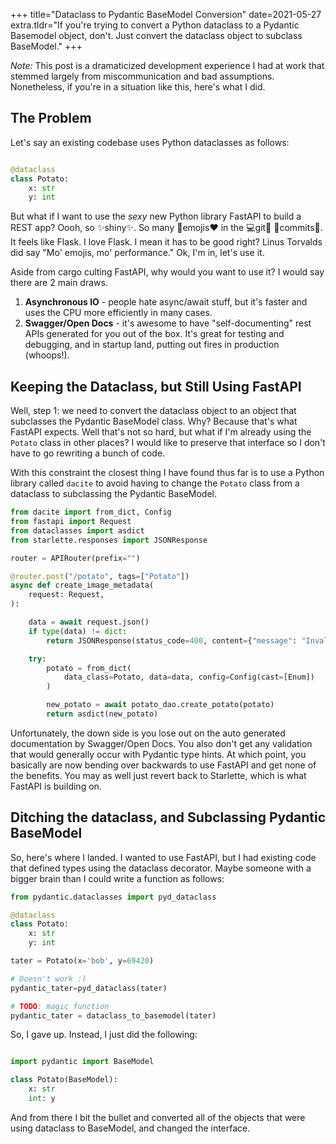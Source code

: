 +++
title="Dataclass to Pydantic BaseModel Conversion"
date=2021-05-27
extra.tldr="If you're trying to convert a Python dataclass to a Pydantic Basemodel object, don't. Just convert the dataclass object to subclass BaseModel."
+++

_Note:_ This post is a dramaticized development experience I had at work that stemmed largely from miscommunication and bad assumptions. Nonetheless, if you're in a situation like this, here's what I did.

## The Problem

Let's say an existing codebase uses Python dataclasses as follows:

```py

@dataclass
class Potato:
    x: str
    y: int

```

But what if I want to use the _sexy_ new Python library FastAPI to build a REST app? Oooh, so ✨shiny✨. So many 💯emojis❤️ in the 💻git👾 📀commits💾. It feels like Flask. I love Flask. I mean it has to be good right? Linus Torvalds did say "Mo' emojis, mo' performance." Ok, I'm in, let's use it.

Aside from cargo culting FastAPI, why would you want to use it? I would say there are 2 main draws.

1. **Asynchronous IO** - people hate async/await stuff, but it's faster and uses the CPU more efficiently in many cases.
2. **Swagger/Open Docs** - it's awesome to have "self-documenting" rest APIs generated for you out of the box. It's great for testing and debugging, and in startup land, putting out fires in production (whoops!).

## Keeping the Dataclass, but Still Using FastAPI

Well, step 1: we need to convert the dataclass object to an object that subclasses the Pydantic BaseModel class. Why? Because that's what FastAPI expects. Well that's not so hard, but what if I'm already using the `Potato` class in other places? I would like to preserve that interface so I don't have to go rewriting a bunch of code.

With this constraint the closest thing I have found thus far is to use a Python library called `dacite` to avoid having to change the `Potato` class from a dataclass to subclassing the Pydantic BaseModel.

```py
from dacite import from_dict, Config
from fastapi import Request
from dataclasses import asdict
from starlette.responses import JSONResponse

router = APIRouter(prefix="")

@router.post("/potato", tags=["Potato"])
async def create_image_metadata(
    request: Request,
):

    data = await request.json()
    if type(data) != dict:
        return JSONResponse(status_code=400, content={"message": "Invalid JSON"})

    try:
        potato = from_dict(
            data_class=Potato, data=data, config=Config(cast=[Enum])
        )

        new_potato = await potato_dao.create_potato(potato)
        return asdict(new_potato)
```

Unfortunately, the down side is you lose out on the auto generated documentation by Swagger/Open Docs. You also don't get any validation that would generally occur with Pydantic type hints. At which point, you basically are now bending over backwards to use FastAPI and get none of the benefits. You may as well just revert back to Starlette, which is what FastAPI is building on.

## Ditching the dataclass, and Subclassing Pydantic BaseModel

So, here's where I landed. I wanted to use FastAPI, but I had existing code that defined types using the dataclass decorator. Maybe someone with a bigger brain than I could write a function as follows:

```py
from pydantic.dataclasses import pyd_dataclass

@dataclass
class Potato:
    x: str
    y: int

tater = Potato(x='bob', y=69420)

# Doesn't work :(
pydantic_tater=pyd_dataclass(tater)

# TODO: magic function
pydantic_tater = dataclass_to_basemodel(tater)

```

So, I gave up. Instead, I just did the following:

```py

import pydantic import BaseModel

class Potato(BaseModel):
    x: str
    int: y

```

And from there I bit the bullet and converted all of the objects that were using dataclass to BaseModel, and changed the interface.
